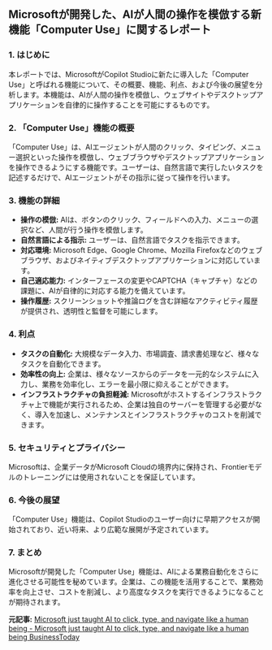## Microsoftが開発した、AIが人間の操作を模倣する新機能「Computer Use」に関するレポート

### 1. はじめに

本レポートでは、MicrosoftがCopilot Studioに新たに導入した「Computer Use」と呼ばれる機能について、その概要、機能、利点、および今後の展望を分析します。本機能は、AIが人間の操作を模倣し、ウェブサイトやデスクトップアプリケーションを自律的に操作することを可能にするものです。

### 2. 「Computer Use」機能の概要

「Computer Use」は、AIエージェントが人間のクリック、タイピング、メニュー選択といった操作を模倣し、ウェブブラウザやデスクトップアプリケーションを操作できるようにする機能です。ユーザーは、自然言語で実行したいタスクを記述するだけで、AIエージェントがその指示に従って操作を行います。

### 3. 機能の詳細

* **操作の模倣:** AIは、ボタンのクリック、フィールドへの入力、メニューの選択など、人間が行う操作を模倣します。
* **自然言語による指示:** ユーザーは、自然言語でタスクを指示できます。
* **対応環境:** Microsoft Edge、Google Chrome、Mozilla Firefoxなどのウェブブラウザ、およびネイティブデスクトップアプリケーションに対応しています。
* **自己適応能力:** インターフェースの変更やCAPTCHA（キャプチャ）などの課題に、AIが自律的に対応する能力を備えています。
* **操作履歴:** スクリーンショットや推論ログを含む詳細なアクティビティ履歴が提供され、透明性と監督を可能にします。

### 4. 利点

* **タスクの自動化:** 大規模なデータ入力、市場調査、請求書処理など、様々なタスクを自動化できます。
* **効率性の向上:** 企業は、様々なソースからのデータを一元的なシステムに入力し、業務を効率化し、エラーを最小限に抑えることができます。
* **インフラストラクチャの負担軽減:** Microsoftがホストするインフラストラクチャ上で機能が実行されるため、企業は独自のサーバーを管理する必要がなく、導入を加速し、メンテナンスとインフラストラクチャのコストを削減できます。

### 5. セキュリティとプライバシー

Microsoftは、企業データがMicrosoft Cloudの境界内に保持され、Frontierモデルのトレーニングには使用されないことを保証しています。

### 6. 今後の展望

「Computer Use」機能は、Copilot Studioのユーザー向けに早期アクセスが開始されており、近い将来、より広範な展開が予定されています。

### 7. まとめ

Microsoftが開発した「Computer Use」機能は、AIによる業務自動化をさらに進化させる可能性を秘めています。企業は、この機能を活用することで、業務効率を向上させ、コストを削減し、より高度なタスクを実行できるようになることが期待されます。



**元記事:** [Microsoft just taught AI to click, type, and navigate like a human being - Microsoft just taught AI to click, type, and navigate like a human being BusinessToday](https://www.businesstoday.in/technology/news/story/microsoft-just-taught-ai-to-click-type-and-navigate-like-a-human-being-472538-2025-04-18)